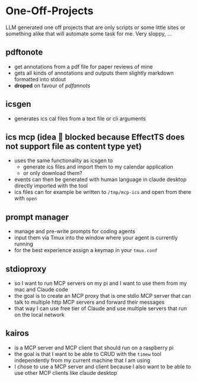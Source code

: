 # One-Off-Projects

LLM generated one off projects that are only scripts or some little sites or something alike that
will automate some task for me. Very sloppy, ...

## pdftonote

- get annotations from a pdf file for paper reviews of mine
- gets all kinds of annotations and outputs them slightly markdown formatted into stdout
- **droped** on favour of _pdfannots_

## icsgen

- generates ics cal files from a text file or cli arguments

## ics mcp (idea 🚧 blocked because EffectTS does not support file as content type yet)

- uses the same functionality as icsgen to
  - generate ics files and import them to my calendar application
  - or only download them?
- events can then be generated with human language in claude desktop directly imported with the tool
- ics files can for example be written to `/tmp/mcp-ics` and open from there with `open`

## prompt manager

- manage and pre-write prompts for coding agents
- input them via Tmux into the window where your agent is currently running
- for the best experience assign a keymap in your `tmux.conf`

## stdioproxy

- so I want to run MCP servers on my pi and I want to use them from my mac and Claude code
- the goal is to create an MCP proxy that is one stdio MCP server that can talk to multiple http MCP
  servers and forward their messages
- that way I can use free tier of Claude and use multiple servers that run on the local network

## kairos

- is a MCP server and MCP client that should run on a raspberry pi
- the goal is that I want to be able to CRUD with the `timew` tool independently from my current
  machine that I am using
- I chose to use a MCP server and client because I also want to be able to use other MCP clients
  like claude desktop
